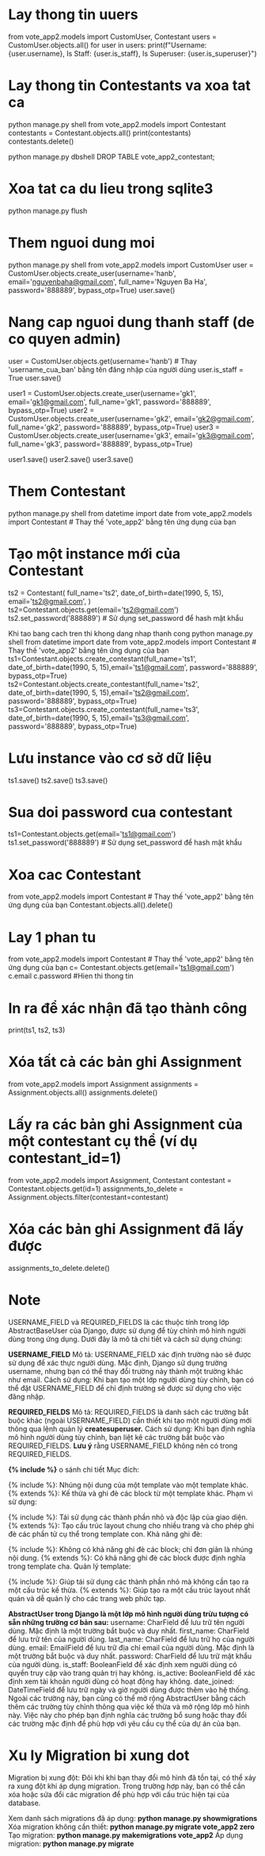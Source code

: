 # Lay thong tin uuers

from vote_app2.models import CustomUser, Contestant
users = CustomUser.objects.all()
for user in users:
    print(f"Username: {user.username}, Is Staff: {user.is_staff}, Is Superuser: {user.is_superuser}")

# Lay thong tin Contestants va xoa tat ca
python manage.py shell
from vote_app2.models import Contestant
contestants = Contestant.objects.all()
print(contestants)
contestants.delete()

python manage.py dbshell
DROP TABLE vote_app2_contestant;

# Xoa tat ca du lieu trong sqlite3
python manage.py flush

# Them nguoi dung moi
python manage.py shell
from vote_app2.models import CustomUser
user = CustomUser.objects.create_user(username='hanb', email='nguyenbaha@gmail.com', full_name='Nguyen Ba Ha', password='888889', bypass_otp=True)
user.save()
# Nang cap nguoi dung thanh staff (de co quyen admin)
user = CustomUser.objects.get(username='hanb')  # Thay 'username_cua_ban' bằng tên đăng nhập của người dùng
user.is_staff = True
user.save()

user1 = CustomUser.objects.create_user(username='gk1', email='gk1@gmail.com', full_name='gk1', password='888889', bypass_otp=True)
user2 = CustomUser.objects.create_user(username='gk2', email='gk2@gmail.com', full_name='gk2', password='888889', bypass_otp=True)
user3 = CustomUser.objects.create_user(username='gk3', email='gk3@gmail.com', full_name='gk3', password='888889', bypass_otp=True)

user1.save()
user2.save()
user3.save()



# Them Contestant
python manage.py shell
from datetime import date
from vote_app2.models import Contestant  # Thay thế 'vote_app2' bằng tên ứng dụng của bạn

# Tạo một instance mới của Contestant


ts2 = Contestant(
    full_name='ts2',
    date_of_birth=date(1990, 5, 15),
    email='ts2@gmail.com',
)
ts2=Contestant.objects.get(email='ts2@gmail.com')
ts2.set_password('888889')  # Sử dụng set_password để hash mật khẩu

Khi tao bang cach tren thi khong dang nhap thanh cong
python manage.py shell
from datetime import date
from vote_app2.models import Contestant  # Thay thế 'vote_app2' bằng tên ứng dụng của bạn
ts1=Contestant.objects.create_contestant(full_name='ts1', date_of_birth=date(1990, 5, 15),email='ts1@gmail.com', password='888889', bypass_otp=True) 
ts2=Contestant.objects.create_contestant(full_name='ts2', date_of_birth=date(1990, 5, 15),email='ts2@gmail.com', password='888889', bypass_otp=True) 
ts3=Contestant.objects.create_contestant(full_name='ts3', date_of_birth=date(1990, 5, 15),email='ts3@gmail.com', password='888889', bypass_otp=True) 

# Lưu instance vào cơ sở dữ liệu
ts1.save()
ts2.save()
ts3.save()

# Sua doi password cua contestant
ts1=Contestant.objects.get(email='ts1@gmail.com')
ts1.set_password('888889')  # Sử dụng set_password để hash mật khẩu

# Xoa cac Contestant
from vote_app2.models import Contestant  # Thay thế 'vote_app2' bằng tên ứng dụng của bạn
Contestant.objects.all().delete()

# Lay 1 phan tu
from vote_app2.models import Contestant  # Thay thế 'vote_app2' bằng tên ứng dụng của bạn
c= Contestant.objects.get(email='ts1@gmail.com')
c.email
c.password #Hien thi thong tin
# In ra để xác nhận đã tạo thành công
print(ts1, ts2, ts3)



# Xóa tất cả các bản ghi Assignment

from vote_app2.models import Assignment
assignments = Assignment.objects.all()
assignments.delete()

# Lấy ra các bản ghi Assignment của một contestant cụ thể (ví dụ contestant_id=1)
from vote_app2.models import Assignment, Contestant
contestant = Contestant.objects.get(id=1)
assignments_to_delete = Assignment.objects.filter(contestant=contestant)

# Xóa các bản ghi Assignment đã lấy được
assignments_to_delete.delete()

# Note
USERNAME_FIELD và REQUIRED_FIELDS là các thuộc tính trong lớp AbstractBaseUser của Django, được sử dụng để tùy chỉnh mô hình người dùng trong ứng dụng. Dưới đây là mô tả chi tiết và cách sử dụng chúng:

**USERNAME_FIELD**
Mô tả: USERNAME_FIELD xác định trường nào sẽ được sử dụng để xác thực người dùng. Mặc định, Django sử dụng trường username, nhưng bạn có thể thay đổi trường này thành một trường khác như email.
Cách sử dụng: Khi bạn tạo một lớp người dùng tùy chỉnh, bạn có thể đặt USERNAME_FIELD để chỉ định trường sẽ được sử dụng cho việc đăng nhập.

**REQUIRED_FIELDS**
Mô tả: REQUIRED_FIELDS là danh sách các trường bắt buộc khác (ngoài USERNAME_FIELD) cần thiết khi tạo một người dùng mới thông qua lệnh quản lý **createsuperuser.**
Cách sử dụng: Khi bạn định nghĩa mô hình người dùng tùy chỉnh, bạn liệt kê các trường bắt buộc vào REQUIRED_FIELDS. 
**Lưu ý** rằng USERNAME_FIELD không nên có trong REQUIRED_FIELDS.

**{% include %}**
o sánh chi tiết
Mục đích:

{% include %}: Nhúng nội dung của một template vào một template khác.
{% extends %}: Kế thừa và ghi đè các block từ một template khác.
Phạm vi sử dụng:

{% include %}: Tái sử dụng các thành phần nhỏ và độc lập của giao diện.
{% extends %}: Tạo cấu trúc layout chung cho nhiều trang và cho phép ghi đè các phần tử cụ thể trong template con.
Khả năng ghi đè:

{% include %}: Không có khả năng ghi đè các block; chỉ đơn giản là nhúng nội dung.
{% extends %}: Có khả năng ghi đè các block được định nghĩa trong template cha.
Quản lý template:

{% include %}: Giúp tái sử dụng các thành phần nhỏ mà không cần tạo ra một cấu trúc kế thừa.
{% extends %}: Giúp tạo ra một cấu trúc layout nhất quán và dễ quản lý cho các trang web phức tạp.

**AbstractUser trong Django là một lớp mô hình người dùng trừu tượng có sẵn những trường cơ bản sau:**
username: CharField để lưu trữ tên người dùng. Mặc định là một trường bắt buộc và duy nhất.
first_name: CharField để lưu trữ tên của người dùng.
last_name: CharField để lưu trữ họ của người dùng.
email: EmailField để lưu trữ địa chỉ email của người dùng. Mặc định là một trường bắt buộc và duy nhất.
password: CharField để lưu trữ mật khẩu của người dùng.
is_staff: BooleanField để xác định xem người dùng có quyền truy cập vào trang quản trị hay không.
is_active: BooleanField để xác định xem tài khoản người dùng có hoạt động hay không.
date_joined: DateTimeField để lưu trữ ngày và giờ người dùng được thêm vào hệ thống.
Ngoài các trường này, bạn cũng có thể mở rộng AbstractUser bằng cách thêm các trường tùy chỉnh thông qua việc kế thừa và mở rộng lớp mô hình này. Việc này cho phép bạn định nghĩa các trường bổ sung hoặc thay đổi các trường mặc định để phù hợp với yêu cầu cụ thể của dự án của bạn.

# Xu ly Migration bi xung dot
Migration bị xung đột: Đôi khi khi bạn thay đổi mô hình đã tồn tại, có thể xảy ra xung đột khi áp dụng migration. Trong trường hợp này, bạn có thể cần xóa hoặc sửa đổi các migration để phù hợp với cấu trúc hiện tại của database.

Xem danh sách migrations đã áp dụng: **python manage.py showmigrations**
Xóa migration không cần thiết: **python manage.py migrate vote_app2 zero**
Tạo migration: **python manage.py makemigrations vote_app2**
Áp dụng migration: **python manage.py migrate**